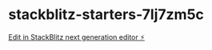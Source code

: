 # stackblitz-starters-7lj7zm5c

[Edit in StackBlitz next generation editor ⚡️](https://stackblitz.com/~/github.com/firemoney81-naldon/stackblitz-starters-7lj7zm5c)